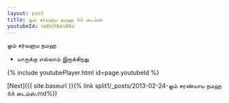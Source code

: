 ```yaml
---
layout: post
title: ஓம் சர்வஞய நமஹ ௧௧ டைம்ஸ்
youtubeId: neDnYAmsO6s
---
```

 
 
 ஓம் சர்வஞய நமஹ  
 
 -  யாருக்கு எல்லாம் இருக்கிறது 
 
  
 
  
 
 
 
 
 
 


{% include youtubePlayer.html id=page.youtubeId %}
 
[Next]({{ site.baseurl }}{% link  split1/_posts/2013-02-24-ஓம் சரண்யாய நமஹ ௧௧ டைம்ஸ்.md%})
 
